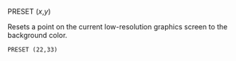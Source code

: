 PRESET (*x*,*y*)

Resets a point on the current low-resolution graphics screen to the background color.

```ecb2
PRESET (22,33)
```
